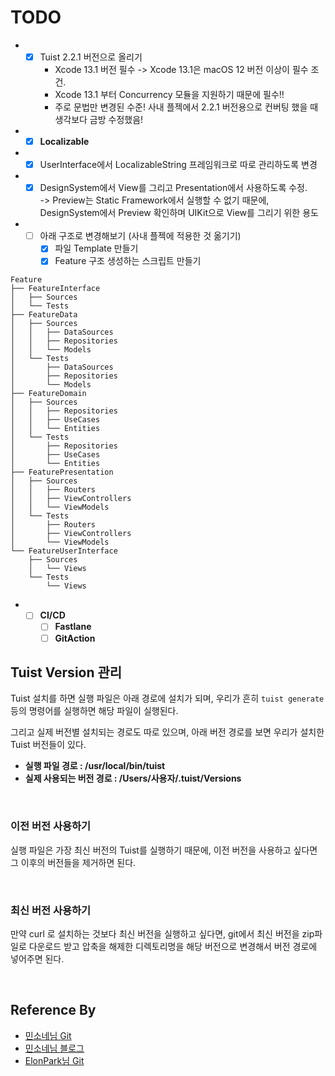 # TODO
* - [x] Tuist 2.2.1 버전으로 올리기
    - Xcode 13.1 버전 필수 -> Xcode 13.1은 macOS 12 버전 이상이 필수 조건.
    - Xcode 13.1 부터 Concurrency 모듈을 지원하기 때문에 필수!!
    - 주로 문법만 변경된 수준! 사내 플젝에서 2.2.1 버전용으로 컨버팅 했을 때 생각보다 금방 수정했음!
* - [x] **Localizable**
* - [x] UserInterface에서 LocalizableString 프레임워크로 따로 관리하도록 변경 
* - [x] DesignSystem에서 View를 그리고 Presentation에서 사용하도록 수정. </br>
-> Preview는 Static Framework에서 실행할 수 없기 때문에, DesignSystem에서 Preview 확인하며 UIKit으로 View를 그리기 위한 용도
* - [ ] 아래 구조로 변경해보기 (사내 플젝에 적용한 것 옮기기)
    - [x] 파일 Template 만들기
    - [x] Feature 구조 생성하는 스크립트 만들기 
```
Feature
├── FeatureInterface
│   ├── Sources
│   └── Tests
├── FeatureData
│   ├── Sources
│   │   ├── DataSources
│   │   ├── Repositories
│   │   └── Models
│   └── Tests
│       ├── DataSources
│       ├── Repositories
│       └── Models
├── FeatureDomain
│   ├── Sources
│   │   ├── Repositories
│   │   ├── UseCases
│   │   └── Entities
│   └── Tests
│       ├── Repositories
│       ├── UseCases
│       └── Entities
├── FeaturePresentation
│   ├── Sources
│   │   ├── Routers
│   │   ├── ViewControllers
│   │   └── ViewModels
│   └── Tests
│       ├── Routers
│       ├── ViewControllers
│       └── ViewModels
└── FeatureUserInterface
    ├── Sources
    │   └── Views
    └── Tests
        └── Views
```
* - [ ] **CI/CD**
    - [ ] **Fastlane**
    - [ ] **GitAction**

## Tuist Version 관리
Tuist 설치를 하면 실행 파일은 아래 경로에 설치가 되며, 우리가 흔히 `tuist generate` 등의 명령어를 실행하면 해당 파일이 실행된다.

그리고 실제 버전별 설치되는 경로도 따로 있으며,
아래 버전 경로를 보면 우리가 설치한 Tuist 버전들이 있다.

- **실행 파일 경로 : /usr/local/bin/tuist**
- **실제 사용되는 버전 경로 : /Users/사용자/.tuist/Versions**

<br>

### 이전 버전 사용하기
실행 파일은 가장 최신 버전의 Tuist를 실행하기 때문에,
이전 버전을 사용하고 싶다면 그 이후의 버전들을 제거하면 된다.

<br>

### 최신 버전 사용하기
만약 curl 로 설치하는 것보다 최신 버전을 실행하고 싶다면,
git에서 최신 버전을 zip파일로 다운로드 받고 압축을 해제한 디렉토리명을 해당 버전으로 변경해서
버전 경로에 넣어주면 된다.

<br>

## Reference By
- [민소네님 Git](https://github.com/minsOne/iOSApplicationTemplate)
- [민소네님 블로그](https://minsone.github.io/archive)
- [ElonPark님 Git](https://github.com/ElonPark/RIBsReactorKit)

